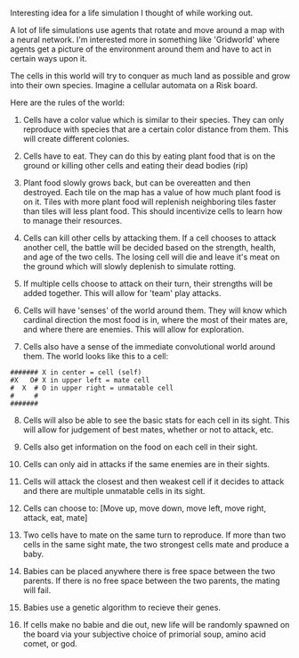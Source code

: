 Interesting idea for a life simulation I thought of while working out.

A lot of life simulations use agents that rotate and move around a map with a neural network. I'm interested more in something like 'Gridworld' where agents get a picture of the environment around them and have to act in certain ways upon it.

The cells in this world will try to conquer as much land as possible and grow into their own species. Imagine a cellular automata on a Risk board.

Here are the rules of the world:

1. Cells have a color value which is similar to their species. They can only reproduce with species that are a certain color distance from them. This will create different colonies.

2. Cells have to eat. They can do this by eating plant food that is on the ground or killing other cells and eating their dead bodies (rip)

3. Plant food slowly grows back, but can be overeatten and then destroyed. Each tile on the map has a value of how much plant food is on it. Tiles with more plant food will replenish neighboring tiles faster than tiles will less plant food. This should incentivize cells to learn how to manage their resources.

4. Cells can kill other cells by attacking them. If a cell chooses to attack another cell, the battle will be decided based on the strength, health, and age of the two cells. The losing cell will die and leave it's meat on the ground which will slowly deplenish to simulate rotting.

5. If multiple cells choose to attack on their turn, their strengths will be added together. This will allow for 'team' play attacks.

6. Cells will have 'senses' of the world around them. They will know which cardinal direction the most food is in, where the most of their mates are, and where there are enemies. This will allow for exploration.

7. Cells also have a sense of the immediate convolutional world around them. The world looks like this to a cell:

```
####### X in center = cell (self)
#X   O# X in upper left = mate cell
#  X  # O in upper right = unmatable cell
#     #
#######
```

8. Cells will also be able to see the basic stats for each cell in its sight. This will allow for judgement of best mates, whether or not to attack, etc.

9. Cells also get information on the food on each cell in their sight.

10. Cells can only aid in attacks if the same enemies are in their sights.

11. Cells will attack the closest and then weakest cell if it decides to attack and there are multiple unmatable cells in its sight.

12. Cells can choose to: [Move up, move down, move left, move right, attack, eat, mate]

13. Two cells have to mate on the same turn to reproduce. If more than two cells in the same sight mate, the two strongest cells mate and produce a baby.

14. Babies can be placed anywhere there is free space between the two parents. If there is no free space between the two parents, the mating will fail.

15. Babies use a genetic algorithm to recieve their genes.

16. If cells make no babie and die out, new life will be randomly spawned on the board via your subjective choice of primorial soup, amino acid comet, or god.
